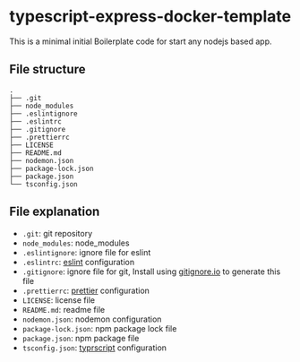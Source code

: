 # typescript-express-docker-template
This is a minimal initial Boilerplate code for start any nodejs based app.


## File structure
```file
.
├── .git
├── node_modules
├── .eslintignore
├── .eslintrc
├── .gitignore
├── .prettierrc
├── LICENSE
├── README.md
├── nodemon.json
├── package-lock.json
├── package.json
└── tsconfig.json
```

## File explanation

- `.git`: git repository
- `node_modules`: node_modules
- `.eslintignore`: ignore file for eslint
- `.eslintrc`: [eslint](https://eslint.org/docs/user-guide/getting-started) configuration
- `.gitignore`: ignore file for git, Install using [gitignore.io](https://gitignore.io/) to generate this file
- `.prettierrc`: [prettier](https://prettier.io/) configuration
- `LICENSE`: license file
- `README.md`: readme file
- `nodemon.json`: nodemon configuration
- `package-lock.json`: npm package lock file
- `package.json`: npm package file
- `tsconfig.json`: [typrscript](https://aka.ms/tsconfig.json) configuration
